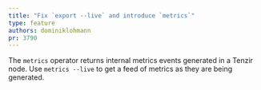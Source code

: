 ```yaml
---
title: "Fix `export --live` and introduce `metrics`"
type: feature
authors: dominiklohmann
pr: 3790
---
```


The `metrics` operator returns internal metrics events generated in a Tenzir
node. Use `metrics --live` to get a feed of metrics as they are being generated.
